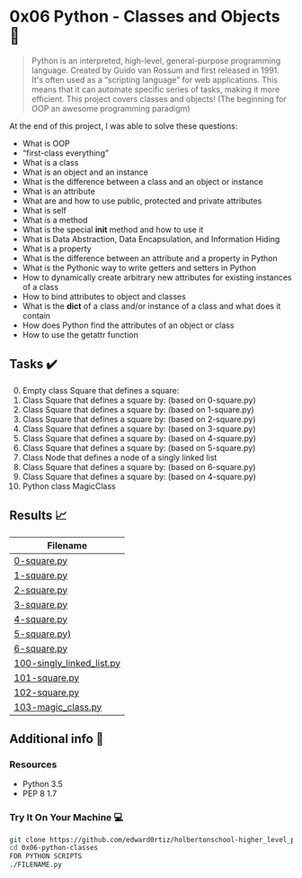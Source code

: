 # 0x06 Python - Classes and Objects :snake:

> Python is an interpreted, high-level, general-purpose programming language. Created by Guido van Rossum and first released in 1991. It's often used as a “scripting language” for web applications. This means that it can automate specific series of tasks, making it more efficient. This project covers classes and objects! (The beginning for OOP an awesome programming paradigm)

At the end of this project, I was able to solve these questions:
  
* What is OOP
* “first-class everything”
* What is a class
* What is an object and an instance
* What is the difference between a class and an object or instance
* What is an attribute
* What are and how to use public, protected and private attributes
* What is self
* What is a method
* What is the special __init__ method and how to use it
* What is Data Abstraction, Data Encapsulation, and Information Hiding
* What is a property
* What is the difference between an attribute and a property in Python
* What is the Pythonic way to write getters and setters in Python
* How to dynamically create arbitrary new attributes for existing instances of a class
* How to bind attributes to object and classes
* What is the __dict__ of a class and/or instance of a class and what does it contain
* How does Python find the attributes of an object or class
* How to use the getattr function

## Tasks :heavy_check_mark:

0. Empty class Square that defines a square:
1. Class Square that defines a square by: (based on 0-square.py)
2. Class Square that defines a square by: (based on 1-square.py)
3. Class Square that defines a square by: (based on 2-square.py)
4. Class Square that defines a square by: (based on 3-square.py)
5. Class Square that defines a square by: (based on 4-square.py)
6. Class Square that defines a square by: (based on 5-square.py)
7. Class Node that defines a node of a singly linked list
8. Class Square that defines a square by: (based on 6-square.py)
9. Class Square that defines a square by: (based on 4-square.py)
10. Python class MagicClass

## Results :chart_with_upwards_trend:

| Filename |
| ------ |
| [0-square.py](https://github.com/edward0rtiz/holbertonschool-higher_level_programming/blob/master/0x06-python-classes/0-square.py)|
| [1-square.py](https://github.com/edward0rtiz/holbertonschool-higher_level_programming/blob/master/0x06-python-classes/1-square.py)|
| [2-square.py](https://github.com/edward0rtiz/holbertonschool-higher_level_programming/blob/master/0x06-python-classes/2-square.py)|
| [3-square.py](https://github.com/edward0rtiz/holbertonschool-higher_level_programming/blob/master/0x06-python-classes/3-square.py)|
| [4-square.py](https://github.com/edward0rtiz/holbertonschool-higher_level_programming/blob/master/0x06-python-classes/4-square.py)|
| [5-square.py)](https://github.com/edward0rtiz/holbertonschool-higher_level_programming/blob/master/0x06-python-classes/5-square.py)|
| [6-square.py](https://github.com/edward0rtiz/holbertonschool-higher_level_programming/blob/master/0x06-python-classes/6-square.py)|
| [100-singly_linked_list.py](https://github.com/edward0rtiz/holbertonschool-higher_level_programming/blob/master/0x06-python-classes/100-singly_linked_list.py)|
| [101-square.py](https://github.com/edward0rtiz/holbertonschool-higher_level_programming/blob/master/0x06-python-classes/101-square.py)|
| [102-square.py](https://github.com/edward0rtiz/holbertonschool-higher_level_programming/blob/master/0x06-python-classes/102-square.py)|
| [103-magic_class.py](https://github.com/edward0rtiz/holbertonschool-higher_level_programming/blob/master/0x06-python-classes/103-magic_class.py)|

## Additional info :construction:
### Resources

- Python 3.5
- PEP 8 1.7

### Try It On Your Machine :computer:	
```bash
git clone https://github.com/edward0rtiz/holbertonschool-higher_level_programming.git
cd 0x06-python-classes
FOR PYTHON SCRIPTS
./FILENAME.py

```
